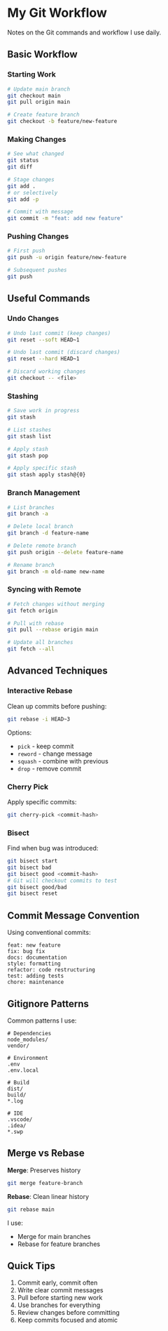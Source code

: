 # My Git Workflow

Notes on the Git commands and workflow I use daily.

## Basic Workflow

### Starting Work

```bash
# Update main branch
git checkout main
git pull origin main

# Create feature branch
git checkout -b feature/new-feature
```

### Making Changes

```bash
# See what changed
git status
git diff

# Stage changes
git add .
# or selectively
git add -p

# Commit with message
git commit -m "feat: add new feature"
```

### Pushing Changes

```bash
# First push
git push -u origin feature/new-feature

# Subsequent pushes
git push
```

## Useful Commands

### Undo Changes

```bash
# Undo last commit (keep changes)
git reset --soft HEAD~1

# Undo last commit (discard changes)
git reset --hard HEAD~1

# Discard working changes
git checkout -- <file>
```

### Stashing

```bash
# Save work in progress
git stash

# List stashes
git stash list

# Apply stash
git stash pop

# Apply specific stash
git stash apply stash@{0}
```

### Branch Management

```bash
# List branches
git branch -a

# Delete local branch
git branch -d feature-name

# Delete remote branch
git push origin --delete feature-name

# Rename branch
git branch -m old-name new-name
```

### Syncing with Remote

```bash
# Fetch changes without merging
git fetch origin

# Pull with rebase
git pull --rebase origin main

# Update all branches
git fetch --all
```

## Advanced Techniques

### Interactive Rebase

Clean up commits before pushing:

```bash
git rebase -i HEAD~3
```

Options:
- `pick` - keep commit
- `reword` - change message
- `squash` - combine with previous
- `drop` - remove commit

### Cherry Pick

Apply specific commits:

```bash
git cherry-pick <commit-hash>
```

### Bisect

Find when bug was introduced:

```bash
git bisect start
git bisect bad
git bisect good <commit-hash>
# Git will checkout commits to test
git bisect good/bad
git bisect reset
```

## Commit Message Convention

Using conventional commits:

```
feat: new feature
fix: bug fix
docs: documentation
style: formatting
refactor: code restructuring
test: adding tests
chore: maintenance
```

## Gitignore Patterns

Common patterns I use:

```
# Dependencies
node_modules/
vendor/

# Environment
.env
.env.local

# Build
dist/
build/
*.log

# IDE
.vscode/
.idea/
*.swp
```

## Merge vs Rebase

**Merge**: Preserves history
```bash
git merge feature-branch
```

**Rebase**: Clean linear history
```bash
git rebase main
```

I use:
- Merge for main branches
- Rebase for feature branches

## Quick Tips

1. Commit early, commit often
2. Write clear commit messages
3. Pull before starting new work
4. Use branches for everything
5. Review changes before committing
6. Keep commits focused and atomic
